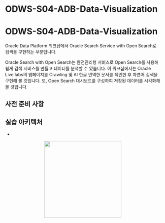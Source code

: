 # ODWS-S04-ADB-Data-Visualization

# ODWS-S04-ADB-Data-Visualization

Oracle Data Platform 워크샵에서 Oracle Search Service with Open Search로 검색을 구현하는 부분입니다.

Oracle Search with Open Search는 완전관리형 서비스로 Open Search를 사용해 쉽게 검색 서비스를 만들고 데이터를 분석할 수 있습니다. 
이 워크샵에서는 Oracle Live labs의 웹페이지를 Crawling 및 AI 한글 번역한 문서를 색인한 후 자연어 검색을 구현해 볼 것입니다. 또, Open Search 대시보드를 구성하여 저장된 데이터를 시각화해 볼 것입니다. 


## 사전 준비 사항


## 실습 아키텍처
- 

<p align="center"><img src="https://github.com/oraclekr-data-platform/ODWS-S02-Data-Replication/assets/150218254/d116bbf0-269a-4861-b696-59f7da012dbf" width="250px" height="250px"></p>
